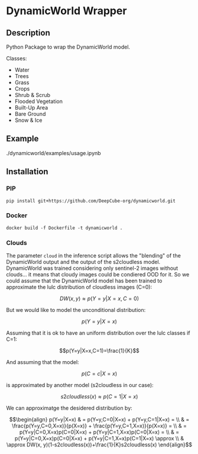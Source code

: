 # DynamicWorld Wrapper

## Description

Python Package to wrap the DynamicWorld model.

Classes:

- Water
- Trees
- Grass
- Crops
- Shrub & Scrub
- Flooded Vegetation
- Built-Up Area
- Bare Ground
- Snow & Ice

## Example

./dynamicworld/examples/usage.ipynb

## Installation

### PIP
```
pip install git+https://github.com/DeepCube-org/dynamicworld.git
```

### Docker
```
docker build -f Dockerfile -t dynamicworld .
```
### Clouds

The parameter ```cloud``` in the inference script allows the "blending" of the DynamicWorld output and the output of the s2cloudless model. 
DynamicWorld was trained considering only sentinel-2 images without clouds... it means that cloudy images could be condiered OOD for it. 
So we could assume that the DynamicWorld model has been trained to approximate the lulc distribution of cloudless images (C=0):

$$DW(x, y) \approx p(Y=y|X=x, C=0)$$

But we would like to model the unconditional distribution:

$$p(Y=y|X=x)$$

Assuming that it is ok to have an uniform distribution over the lulc classes if C=1:

$$p(Y=y|X=x,C=1)=\frac{1}{K}$$

And assuming that the model:

$$p(C=c|X=x)$$

is approximated by another model (s2cloudless in our case):

$$s2cloudless(x) \approx p(C=1|X=x)$$

We can approximatge the desidered distribution by:
```math
\begin{align}
p(Y=y|X=x) & = p(Y=y,C=0|X=x) + p(Y=y,C=1|X=x) = \\
& = \frac{p(Y=y,C=0,X=x)}{p(X=x)} + \frac{p(Y=y,C=1,X=x)}{p(X=x)} = \\
& = p(Y=y|C=0,X=x)p(C=0|X=x) + p(Y=y|C=1,X=x)p(C=0|X=x) = \\
& = p(Y=y|C=0,X=x)p(C=0|X=x) + p(Y=y|C=1,X=x)p(C=1|X=x) \approx \\
& \approx DW(x, y)(1-s2cloudless(x))+\frac{1}{K}s2cloudless(x)
\end{align}
```
